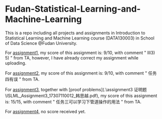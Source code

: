# Fudan-Statistical-Learning-and-Machine-Learning
 This is a repo including all projects and assignments in Introduction to Statistical Learning and Machine Learning course (DATA130003) in School of Data Science @Fudan University.

For [assignment1](.\assignment1\ISLML_17307110012_韩思越.pdf), my score of this assignment is: 9/10, with comment " III3) 5) " from TA, however, I have already correct my assignment while uploading.

For [assignment2](.\assignment2\report.html), my score of this assignment is: 9/10, with comment " 任务四有误 " from TA.

For [assignment3](.\assignment3\report.html), together with [proof problems](.\assignment3 证明题\ISLML_Assignment3_17307110012_韩思越.pdf), my score of this assignment is: 15/15, with comment " 任务三可以学习下管道操作的用法 " from TA.

For [assignment4](.\assignment4\ISLML_Assignment4_17307110012_韩思越.pdf), no score received yet.